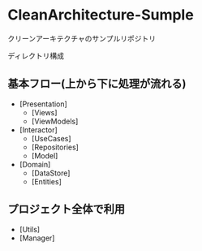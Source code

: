 # CleanArchitecture-Sumple
 クリーンアーキテクチャのサンプルリポジトリ

ディレクトリ構成
## 基本フロー(上から下に処理が流れる)
- [Presentation]
  - [Views]
  - [ViewModels]
- [Interactor]
  - [UseCases]
  - [Repositories]
  - [Model]
- [Domain]
  - [DataStore]
  - [Entities]

## プロジェクト全体で利用
- [Utils]
- [Manager]
